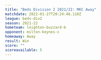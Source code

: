 ```yaml
---
title: "Beds Division 2 2021/22: MKC Away"
matchdate: 2022-01-27T20:24:46.110Z
league: beds-div2
season: 2021-22
hometeam: leighton-buzzard-b
opponent: milton-keynes-c
homeaway: Away
result: Win
score: ""
scoreavailable: 5
---
```

